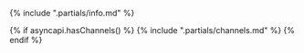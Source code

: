 {% include ".partials/info.md" %}

{% if asyncapi.hasChannels() %}
{% include ".partials/channels.md"  %}
{% endif %}
